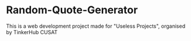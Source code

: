 # Random-Quote-Generator
This is a web development project made for "Useless Projects", organised by TinkerHub CUSAT
